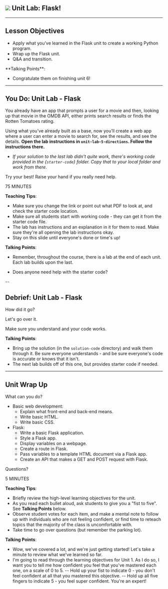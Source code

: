 <!--
title: Python Programming
type: lab
duration: "01:30"
creator: Cody Soyland
-->

## ![](https://ga-dash.s3.amazonaws.com/production/assets/logo-9f88ae6c9c3871690e33280fcf557f33.png) Unit Lab: Flask!

<!--

## Overview
This lesson consists of a hands-on lab during which learners will independently create a working Python program. This lab builds on the previous lab, so starter code (which is the same solution code as the previous lab) is provided for them. You simply need to introduce the lab, make sure they have working starter code, make sure they can access the lab doc, and wait in case of questions; at the end, go over the solution (in the `solution-code` folder).

## Learning Objectives
In this lesson, students will:
- Apply what they've learned in Unit 6 (Flask) to create a working Python program.


## Duration
90 minutes

## Suggested Agenda

| Time | Activity |
| --- | --- |
| 0:00 - 0:05 | Welcome / Set up |
| 0:05 - 1:20 | Work Time |
| 1:20 - 1:30 | Q&A + Close |

## Before Class: Preparation
- Before class, complete the lab yourself to ensure you’re familiar with the solution, as well as the various challenges learners might encounter.

## In Class: Materials
- Projector
- Internet connection
- Python 3.0
- Lab directions

-->

---

## Lesson Objectives

- Apply what you’ve learned in the Flask unit to create a working Python program.
- Wrap up the Flask unit.
- Q&A and transition.


<aside class="notes">
**Talking Points**:

- Congratulate them on finishing unit 6!

</aside>

---

## You Do: Unit Lab - Flask

You already have an app that prompts a user for a movie and then, looking up that movie in the OMDB API, either prints search results or finds the Rotten Tomatoes rating.

Using what you've already built as a base, now you'll create a web app where a user can enter a movie to search for, see the results, and see the details. **Open the lab instructions in `unit-lab-5-directions`. Follow the instructions there.**

- *If your solution to the last lab didn't quite work, there's working code provided in the {`starter-code`} folder. Copy that to your local folder and work from there.*

Try your best! Raise your hand if you really need help.


<aside class="notes">

75 MINUTES

**Teaching Tips**:

- Make sure you change the link or point out what PDF to look at, and check the starter code location.
- Make sure all students start with working code - they can get it from the starter code file.
- The lab has instructions and an explanation in it for them to read. Make sure they're all opening the lab instructions okay.
- Stay on this slide until everyone's done or time's up!

**Talking Points**:

- Remember, throughout the course, there is a lab at the end of each unit. Each lab builds upon the last.

- Does anyone need help with the starter code?

</aside>

--

## Debrief: Unit Lab - Flask

How did it go?

Let's go over it.

Make sure you understand and your code works.

<aside class="notes">

**Talking Points**:

- Bring up the solution (in the `solution-code` directory) and walk them through it. Be sure everyone understands - and be sure everyone's code is accurate or knows that it isn't.
- The next lab builds off of this one, but provides starter code if needed.

</aside>

---

## Unit Wrap Up

What can you do?

- Basic web development:
    - Explain what front-end and back-end means.
    - Write basic HTML.
    - Write basic CSS.
- Flask:
    - Write a basic Flask application.
    - Style a Flask app.
    - Display variables on a webpage.
    - Create a route in Flask.
    - Pass variables to a template HTML document via a Flask app.
    - Create an API that makes a GET and POST request with Flask.

Questions?

<aside class="notes">

5 MINUTES

**Teaching Tips**:
- Briefly review the high-level learning objectives for the unit.
- As you read each bullet aloud, ask students to give you a "fist to five". See **Talking Points** below.
- Observe student votes for each item, and make a mental note to follow up with individuals who are not feeling confident, or find time to reteach topics that the majority of the class is uncomfortable with.
- Take time to go over questions (but remember the parking lot).

**Talking Points**:
- Wow, we've covered a lot, and we're just getting started! Let's take a minute to review what we've learned so far.
- I'm going to read through the learning objectives for Unit 1. As I do so, I want you to tell me how confident you feel that you've mastered each one, on a scale of 0 to 5.
-- Hold up your fist to indicate 0 - you don't feel confident at all that you mastered this objective.
-- Hold up all five fingers to indicate 5 - you feel super confident. You're an expert!

</aside>

